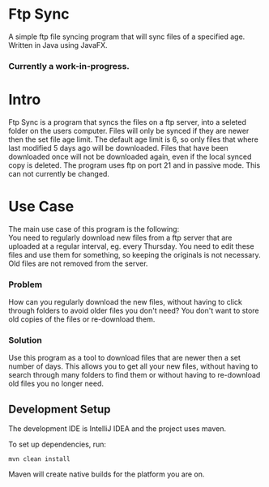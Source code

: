 # Ftp Sync

A simple ftp file syncing program that will sync files of a specified age. Written in Java using JavaFX.

### Currently a work-in-progress.

# Intro
Ftp Sync is a program that syncs the files on a ftp server, into a seleted folder on the users computer. Files will only be synced if they are newer then the set file age limit. The default age limit is 6, so only files that where last modified 5 days ago will be downloaded. Files that have been downloaded once will not be downloaded again, even if the local synced copy is deleted. The program uses ftp on port 21 and in passive mode. This can not currently be changed.

# Use Case
The main use case of this program is the following:<br>
You need to regularly download new files from a ftp server that are uploaded at a regular interval, eg. every Thursday. You need to edit these files and use them for something, so keeping the originals is not necessary. Old files are not removed from the server.

### Problem
How can you regularly download the new files, without having to click through folders to avoid older files you don't need? You don't want to store old copies of the files or re-download them.

### Solution
Use this program as a tool to download files that are newer then a set number of days. This allows you to get all your new files, without having to search through many folders to find them or without having to re-download old files you no longer need.

## Development Setup

The development IDE is IntelliJ IDEA and the project uses maven.

To set up dependencies, run:
```
mvn clean install
```
Maven will create native builds for the platform you are on.
